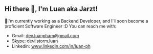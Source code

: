 
## Hi there 👋, I'm Luan aka Jarzt!

🔭I'm currently working as a Backend Developer, and I'll soon become a proficient Software Engineer :D
You can reach me with:
- Gmail: dev.luanpham@gmail.com
- Skype: devilstorm.luan
- Linkedin: www.linkedin.com/in/luan-ph
